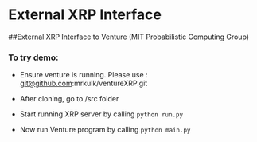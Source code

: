 External XRP Interface
============================

##External XRP Interface to Venture (MIT Probabilistic Computing Group)

### To try demo:

- Ensure venture is running. Please use : git@github.com:mrkulk/ventureXRP.git

- After cloning, go to /src folder

- Start running XRP server by calling `python run.py`

- Now run Venture program by calling `python main.py`
